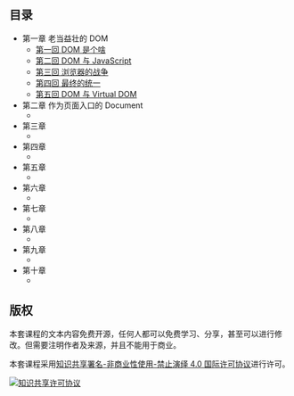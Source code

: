 ## 目录

- 第一章 老当益壮的 DOM
	- [第一回 DOM 是个啥](01-what-is-dom/README.md)
	- [第二回 DOM 与 JavaScript]()
	- [第三回 浏览器的战争]()
	- [第四回 最终的统一]()
	- [第五回 DOM 与 Virtual DOM]()
- 第二章 作为页面入口的 Document
	- []()
- 第三章 
	- []()
- 第四章 
	- []()
- 第五章 
	- []()
- 第六章 
	- []()
- 第七章 
	- []()
- 第八章 
	- []()
- 第九章 
	- []()
- 第十章 
	- []()

## 版权

本套课程的文本内容免费开源，任何人都可以免费学习、分享，甚至可以进行修改。但需要注明作者及来源，并且不能用于商业。

本套课程采用<a rel="license" href="http://creativecommons.org/licenses/by-nc-nd/4.0/">知识共享署名-非商业性使用-禁止演绎 4.0 国际许可协议</a>进行许可。

<a rel="license" href="http://creativecommons.org/licenses/by-nc-nd/4.0/"><img alt="知识共享许可协议" style="border-width:0" src="https://i.creativecommons.org/l/by-nc-nd/4.0/88x31.png" /></a><br />